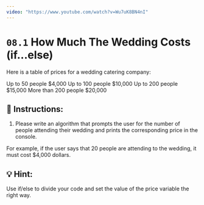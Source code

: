 ```yaml
---
video: "https://www.youtube.com/watch?v=Wu7uK8BN4nI"
---
```


# `08.1` How Much The Wedding Costs (if...else)

Here is a table of prices for a wedding catering company:

Up to 50 people                     $4,000
Up to 100 people                   $10,000
Up to 200 people                   $15,000
More than 200 people               $20,000



## 📝 Instructions:

1. Please write an algorithm that prompts the user for the number of people attending
their wedding and prints the corresponding price in the console.

For example, if the user says that 20 people are attending to the wedding, it must cost $4,000 dollars.

## 💡 Hint:

Use if/else to divide your code and set the value of the price variable the right way.
